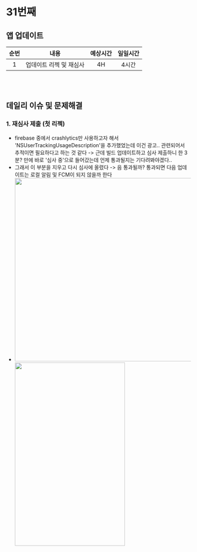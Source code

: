 # 31번째
## 앱 업데이트 
|순번|내용|예상시간|일일시간
|:---:|:-----:|:-------:|:-------:
|1|업데이트 리젝 및 재심사 | 4H | 4시간


</br></br>
## 데일리 이슈 및 문제해결
### 1. 재심사 제출 (첫 리젝)
  - firebase 중에서 crashlytics만 사용하고자 해서 'NSUserTrackingUsageDescription'을 추가했었는데 이건 광고.. 관련되어서 추적이면 필요하다고 하는 것 같다 -> 근데 빌드 업데이트하고 심사 제출하니 한 3분? 만에 바로 '심사 중'으로 들어갔는데 언제 통과될지는 기다려봐야겠다..
  - 그래서 이 부분을 지우고 다시 심사에 올렸다 -> 음 통과될까? 통과되면 다음 업데이트는 로컬 알림 및 FCM이 되지 않을까 한다
  - <img src="https://user-images.githubusercontent.com/80211277/146673162-3ec0b502-87c2-4639-a28a-12277994409c.png" width="600" height = "500"><img src="https://user-images.githubusercontent.com/80211277/146673182-2481b067-cee0-4738-af3a-1db7435b9f87.PNG" width="300" height = "500">
